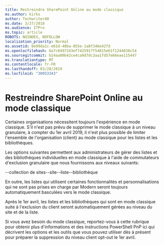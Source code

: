 ```yaml
---
title: Restreindre SharePoint Online au mode classique
ms.author: kirks
author: Techwriter40
ms.date: 3/27/2018
ms.audience: ITPro
ms.topic: article
ROBOTS: NOINDEX, NOFOLLOW
localization_priority: Normal
ms.assetid: 6e99da1c-e61d-40ba-855e-1a8f346e42fd
ms.openlocfilehash: 6a7c0497243ef7425917f54815e61f1244838c54
ms.sourcegitcommit: b14aa00b42ce4ca9d7dc3aa1fd57e66eae115447
ms.translationtype: MT
ms.contentlocale: fr-FR
ms.lasthandoff: 03/28/2019
ms.locfileid: "30953343"
---
```

# <a name="restrict-sharepoint-online-to-classic-mode"></a>Restreindre SharePoint Online au mode classique

Certaines organisations nécessitent toujours l'expérience en mode classique. S'il n'est pas prévu de supprimer le mode classique à un niveau granulaire, à compter du 1er avril 2019, il n'est plus possible de limiter l'ensemble de l'organisation (client) au mode classique pour les listes et les bibliothèques.

Les options suivantes permettent aux administrateurs de gérer des listes et des bibliothèques individuelles en mode classique à l'aide de commutateurs d'exclusion granulaire que nous fournissons aux niveaux suivants:

--collection de sites--site--liste--bibliothèque

En outre, les listes qui utilisent certaines fonctionnalités et personnalisations qui ne sont pas prises en charge par Modern seront toujours automatiquement basculées vers le mode classique.

Après le 1er avril, les listes et les bibliothèques qui sont en mode classique suite à l'exclusion du client seront automatiquement gérées au niveau du site et de la liste.

Si vous avez besoin du mode classique, reportez-vous à cette rubrique pour obtenir plus d'informations et des instructions PowerShell PnP ici qui décrivent les options et les outils que vous pouvez utiliser dès à présent pour préparer la suppression du niveau client opt-out le 1er avril.
